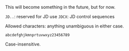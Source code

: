 This will become something in the future, but for now.

`JD..`: reserved for JD use
`JDCX`: JD control sequences

Allowed characters: anything unambiguous in either case.

`abcdefghjkmnprtuvwxyz23456789`

Case-insensitive.
